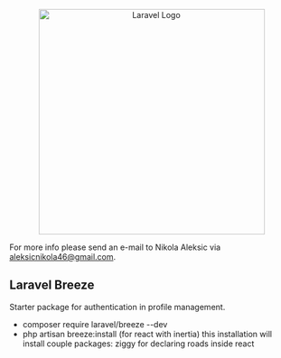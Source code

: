<p align="center"><a href="https://laravel.com" target="_blank"><img src="https://raw.githubusercontent.com/laravel/art/master/logo-lockup/5%20SVG/2%20CMYK/1%20Full%20Color/laravel-logolockup-cmyk-red.svg" width="400" alt="Laravel Logo"></a></p>

For more info please send an e-mail to Nikola Aleksic via [aleksicnikola46@gmail.com](mailto:aleksicnikola46@gmail.com).

## Laravel Breeze
Starter package for authentication in profile management.

- composer require laravel/breeze --dev
- php artisan breeze:install (for react with inertia) this installation will install couple packages:
ziggy for declaring roads inside react
  

